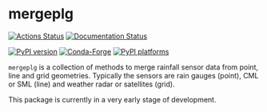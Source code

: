 # mergeplg

[![Actions Status][actions-badge]][actions-link]
[![Documentation Status][rtd-badge]][rtd-link]

[![PyPI version][pypi-version]][pypi-link]
[![Conda-Forge][conda-badge]][conda-link]
[![PyPI platforms][pypi-platforms]][pypi-link]

<!-- SPHINX-START -->

`mergeplg` is a collection of methods to merge rainfall sensor data from point,
line and grid geometries. Typically the sensors are rain gauges (point), CML or
SML (line) and weather radar or satellites (grid).

This package is currently in a very early stage of development.

<!-- prettier-ignore-start -->
[actions-badge]:            https://github.com/OpenSenseAction/mergeplg/workflows/CI/badge.svg
[actions-link]:             https://github.com/OpenSenseAction/mergeplg/actions
[conda-badge]:              https://img.shields.io/conda/vn/conda-forge/mergeplg
[conda-link]:               https://github.com/conda-forge/mergeplg-feedstock
[github-discussions-badge]: https://img.shields.io/static/v1?label=Discussions&message=Ask&color=blue&logo=github
[github-discussions-link]:  https://github.com/OpenSenseAction/mergeplg/discussions
[pypi-link]:                https://pypi.org/project/mergeplg/
[pypi-platforms]:           https://img.shields.io/pypi/pyversions/mergeplg
[pypi-version]:             https://img.shields.io/pypi/v/mergeplg
[rtd-badge]:                https://readthedocs.org/projects/mergeplg/badge/?version=latest
[rtd-link]:                 https://mergeplg.readthedocs.io/en/latest/?badge=latest

<!-- prettier-ignore-end -->
